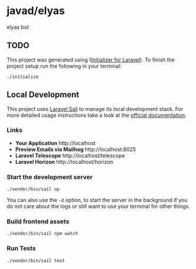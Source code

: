 # javad/elyas

elyas bot

<!-- Initializer for Laravel Todos START  -->
## TODO

This project was generated using
([Initializer for Laravel](https://laravel.initializer.dev)). To finish
the project setup run the following in your terminal:

```shell
./initialize
```

<!-- Initializer for Laravel Todos END  -->
## Local Development

This project uses
[Laravel Sail](https://laravel.com/docs/sail) to manage
its local development stack. For more detailed usage instructions take a look at
the [official documentation](https://laravel.com/docs/sail).

### Links

- **Your Application** http://localhost
- **Preview Emails via Mailhog** http://localhost:8025
- **Laravel Telescope** http://localhost/telescope
- **Laravel Horizon** http://localhost/horizon

### Start the development server

```shell
./vendor/bin/sail up
```

You can also use the `-d` option, to start the server in
the background if you do not care about the logs or still want to use your
terminal for other things.

### Build frontend assets

```shell
./vendor/bin/sail npm watch
```

### Run Tests

```shell
./vendor/bin/sail test
```